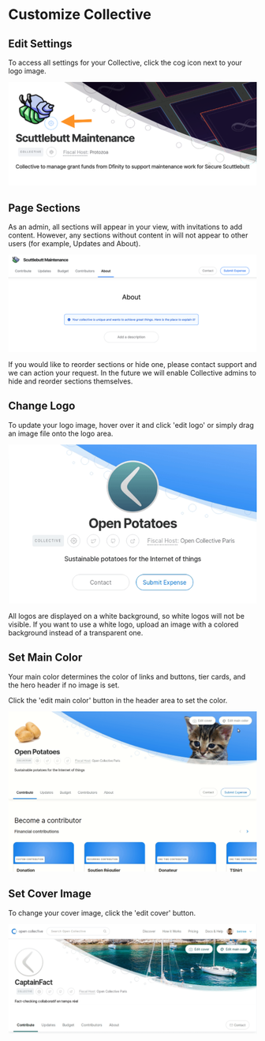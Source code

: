 # Customize Collective

## Edit Settings

To access all settings for your Collective, click the cog icon next to your logo image.

![](../.gitbook/assets/screen-shot-2019-09-18-at-11.24.36-am.png)

## Page Sections

As an admin, all sections will appear in your view, with invitations to add content. However, any sections without content in will not appear to other users \(for example, Updates and About\).

![](../.gitbook/assets/screen-shot-2019-09-18-at-11.12.02-am.png)

If you would like to reorder sections or hide one, please contact support and we can action your request. In the future we will enable Collective admins to hide and reorder sections themselves.

## Change Logo

To update your logo image, hover over it and click 'edit logo' or simply drag an image file onto the logo area.

![](../.gitbook/assets/avatar-edit.gif)

All logos are displayed on a white background, so white logos will not be visible. If you want to use a white logo, upload an image with a colored background instead of a transparent one.

## Set Main Color

Your main color determines the color of links and buttons, tier cards, and the hero header if no image is set.

Click the 'edit main color' button in the header area to set the color.

![](../.gitbook/assets/set-color.gif)

## Set Cover Image

To change your cover image, click the 'edit cover' button.

![](../.gitbook/assets/cover-image.gif)

